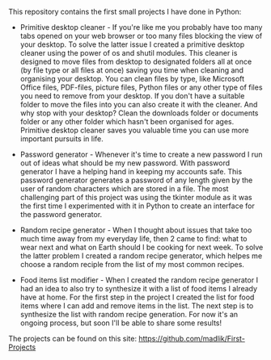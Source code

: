 This repository contains the first small projects I have done in Python:

* Primitive desktop cleaner - If you're like me you probably have too many tabs opened on your web browser or too many files blocking the view of your desktop. To solve the latter issue I created a primitive desktop cleaner using the power of os and shutil modules. This cleaner is designed to move files from desktop to designated folders all at once (by file type or all files at once) saving you time when cleaning and organising your desktop. You can clean files by type, like Microsoft Office files, PDF-files, picture files, Python files or any other type of files you need to remove from your desktop. If you don't have a suitable folder to move the files into you can also create it with the cleaner. And why stop with your desktop? Clean the downloads folder or documents folder or any other folder which hasn't been organised for ages. Primitive desktop cleaner saves you valuable time you can use more important pursuits in life.

* Password generator - Whenever it's time to create a new password I run out of ideas what should be my new password. With password generator I have a helping hand in keeping my accounts safe. This password generator generates a password of any length given by the user of random characters which are stored in a file. The most challenging part of this project was using the tkinter module as it was the first time I experimented with it in Python to create an interface for the password generator. 
  
* Random recipe generator - When I thought about issues that take too much time away from my everyday life, then 2 came to find: what to wear next and what on Earth should I be cooking for next week. To solve the latter problem I created a random recipe generator, which helpes me choose a random reciple from the list of my most common recipes.
  
* Food items list modifier - When I created the random recipe generator I had an idea to also try to synthesize it with a list of food items I already have at home. For the first step in the project I created the list for food items where I can add and remove items in the list. The next step is to synthesize the list with random recipe generation. For now it's an ongoing process, but soon I'll be able to share some results!

The projects can be found on this site: https://github.com/madlik/First-Projects

